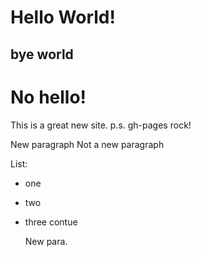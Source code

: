 # Hello World! 

## bye world

# No hello!

This is a great new site.
p.s. gh-pages rock!

New paragraph
Not a new paragraph

List:
- one
- two 
- three 
  contue
  
  New para.
